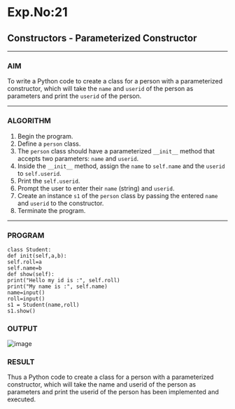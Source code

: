 # Exp.No:21  
## Constructors - Parameterized Constructor

---

### AIM  
To write a Python code to create a class for a person with a parameterized constructor, which will take the `name` and `userid` of the person as parameters and print the `userid` of the person.

---

### ALGORITHM

1. Begin the program.  
2. Define a `person` class.  
3. The `person` class should have a parameterized `__init__` method that accepts two parameters: `name` and `userid`.  
4. Inside the `__init__` method, assign the `name` to `self.name` and the `userid` to `self.userid`.  
5. Print the `self.userid`.  
6. Prompt the user to enter their `name` (string) and `userid`.  
7. Create an instance `s1` of the `person` class by passing the entered `name` and `userid` to the constructor.  
8. Terminate the program.

---

### PROGRAM

```
class Student:
def init(self,a,b):
self.roll=a
self.name=b
def show(self):
print("Hello my id is :", self.roll)
print("My name is :", self.name)
name=input()
roll=input()
s1 = Student(name,roll)
s1.show()
```

### OUTPUT
![image](https://github.com/user-attachments/assets/35d13991-8657-4a59-acf5-a17c25952a7b)

### RESULT
Thus a Python code to create a class for a person with a parameterized constructor, which will take the name and userid of the person as parameters and print the userid of the person has been implemented and executed.
